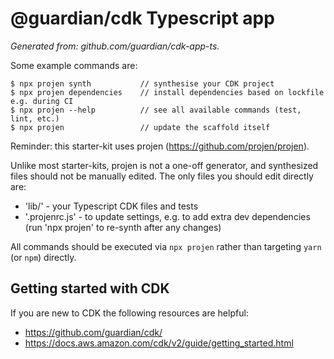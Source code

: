 # @guardian/cdk Typescript app

*Generated from: github.com/guardian/cdk-app-ts.*

Some example commands are:

    $ npx projen synth           // synthesise your CDK project
    $ npx projen dependencies    // install dependencies based on lockfile e.g. during CI
    $ npx projen --help          // see all available commands (test, lint, etc.)
    $ npx projen                 // update the scaffold itself

Reminder: this starter-kit uses projen (https://github.com/projen/projen).

Unlike most starter-kits, projen is not a one-off generator, and synthesized
files should not be manually edited. The only files you should edit directly
are:

- 'lib/' - your Typescript CDK files and tests
- '.projenrc.js' - to update settings, e.g. to add extra dev dependencies (run
  'npx projen' to re-synth after any changes)

All commands should be executed via `npx projen` rather than targeting `yarn`
(or `npm`) directly.

## Getting started with CDK

If you are new to CDK the following resources are helpful:

* https://github.com/guardian/cdk/
* https://docs.aws.amazon.com/cdk/v2/guide/getting_started.html